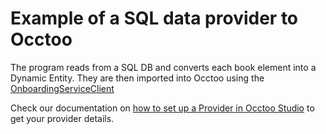 # Example of a SQL data provider to Occtoo
The program reads from a SQL DB and converts each book element into a Dynamic Entity. They are then imported into Occtoo using the [OnboardingServiceClient](https://github.com/Occtoo/Occtoo.Onboarding.Sdk)


Check our documentation on [how to set up a Provider in Occtoo Studio](https://docs.occtoo.com/docs/get-started/provide-data#12-create-data-provider) to get your provider details.